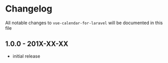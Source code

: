 # Changelog

All notable changes to `vue-calendar-for-laravel` will be documented in this file

## 1.0.0 - 201X-XX-XX

- initial release
